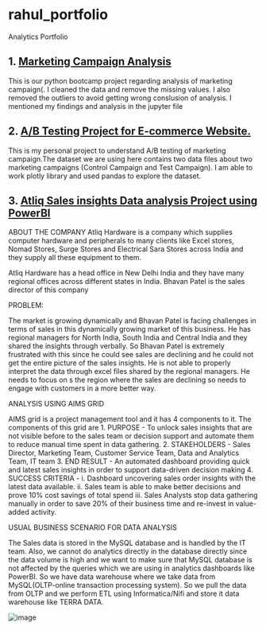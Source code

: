 # rahul_portfolio
Analytics Portfolio
## 1. [Marketing Campaign Analysis](https://github.com/RAHULELDHO/rahul_portfolio/blob/main/Marketing%20CampaignAnalysis%20Rahul_Eldho_Bijoy.ipynb)
This is our python bootcamp project regarding analysis of marketing campaign(. 
I cleaned the data and remove the missing values. I also removed the outliers to avoid getting wrong conslusion of analysis.
I mentioned my findings  and analysis in the jupyter file

## 2. [A/B Testing Project for E-commerce Website.](https://github.com/RAHULELDHO/rahul_portfolio/blob/main/AB_Testing_Project_Rahul%20Eldho%20Bijoy.ipynb)
This is my personal project to understand A/B testing of marketing campaign.The dataset we are using here contains two data files about two marketing campaigns (Control Campaign and Test Campaign). I am able to work plotly library and used pandas to explore the dataset.

## 3. [Atliq Sales insights Data analysis Project using PowerBI](https://github.com/RAHULELDHO/rahul_portfolio/blob/main/Salesinsights.pbix)
   
   ABOUT THE COMPANY
   Atliq Hardware is a company which supplies computer hardware and peripherals to many clients like Excel stores, Nomad Stores,  Surge Stores and  Electrical Sara Stores across India and they supply all these equipment to them.

Atliq Hardware has a head office in New Delhi India and they have many regional offices across different states in India. Bhavan Patel is the sales director of this company

PROBLEM:

The market is growing dynamically and Bhavan Patel is facing challenges in terms of sales in this dynamically growing market of this business. He has regional managers for North India, South India and Central India and they shared the insights through verbally. So Bhavan Patel is extremely frustrated with this since he could see sales are declining and he could not get the entire picture of the sales insights. He is not able to properly interpret the data through excel files shared by the regional managers.
He needs to focus on s the region where the sales are declining so needs to engage with customers in a more better way.


ANALYSIS USING AIMS GRID

AIMS grid is a project management tool and it has 4 components to it. The components of this grid are 
	1. PURPOSE - To unlock  sales insights that are not visible before to the sales team  or decision support and automate them  to reduce manual time spent in data gathering.
	2. STAKEHOLDERS -  Sales Director, Marketing Team, Customer Service Team, Data and Analytics Team, IT team
	3. END RESULT -  An automated dashboard  providing quick  and latest sales insights in order to  support  data-driven decision making
	4. SUCCESS CRITERIA - 
	i. Dashboard uncovering sales order insights with the latest data available.
	ii. Sales team is able to make better decisions and prove 10% cost savings of total spend
	iii. Sales Analysts stop data gathering manually in order to save 20% of their business time and re-invest in value-added activity.

USUAL BUSINESS SCENARIO FOR DATA ANALYSIS

The Sales data is stored in the MySQL database and is handled by the IT team. Also, we cannot do analytics directly in the database directly since the data volume is high   and we want to make sure that  MySQL database is not affected by the queries which we are using in analytics dashboards like PowerBI. So we have data warehouse where we take data from MySQL(OLTP-online transaction processing system). So we pull the data from OLTP and we perform ETL using  Informatica/Nifi and store it data warehouse like TERRA DATA. 
	
	
    

![image](https://user-images.githubusercontent.com/36268571/215339986-ff7d3b66-2bcb-41da-9248-3a586ee18ace.png)





